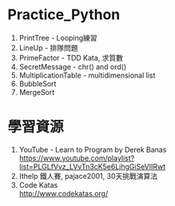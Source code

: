 # Practice_Python
1. PrintTree - Looping練習
2. LineUp - 排隊問題
3. PrimeFactor - TDD Kata, 求質數
4. SecretMessage - chr() and ord()
5. MultiplicationTable - multidimensional list
6. BubbleSort
7. MergeSort

# 學習資源
1. YouTube - Learn to Program by Derek Banas<br>https://www.youtube.com/playlist?list=PLGLfVvz_LVvTn3cK5e6LjhgGiSeVlIRwt
2. Ithelp 鐵人賽, pajace2001, 30天挑戰演算法
3. Code Katas<br>http://www.codekatas.org/
